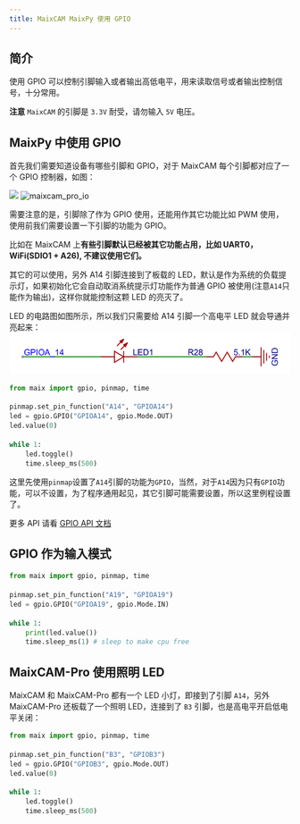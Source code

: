 ```yaml
---
title: MaixCAM MaixPy 使用 GPIO
---
```


## 简介

使用 GPIO 可以控制引脚输入或者输出高低电平，用来读取信号或者输出控制信号，十分常用。

**注意** `MaixCAM` 的引脚是 `3.3V` 耐受，请勿输入 `5V` 电压。


## MaixPy 中使用 GPIO

首先我们需要知道设备有哪些引脚和 GPIO，对于 MaixCAM 每个引脚都对应了一个 GPIO 控制器，如图：

![](https://wiki.sipeed.com/hardware/zh/lichee/assets/RV_Nano/intro/RV_Nano_3.jpg)
![maixcam_pro_io](/static/image/maixcam_pro_io.png)

需要注意的是，引脚除了作为 GPIO 使用，还能用作其它功能比如 PWM 使用，使用前我们需要设置一下引脚的功能为 GPIO。

比如在 MaixCAM 上**有些引脚默认已经被其它功能占用，比如 UART0， WiFi(SDIO1 + A26), 不建议使用它们。**

其它的可以使用，另外 A14 引脚连接到了板载的 LED，默认是作为系统的负载提示灯，如果初始化它会自动取消系统提示灯功能作为普通 GPIO 被使用(注意`A14`只能作为输出)，这样你就能控制这颗 LED 的亮灭了。

LED 的电路图如图所示，所以我们只需要给 A14 引脚一个高电平 LED 就会导通并亮起来：
![](../../assets/gpio_led.png)


```python
from maix import gpio, pinmap, time

pinmap.set_pin_function("A14", "GPIOA14")
led = gpio.GPIO("GPIOA14", gpio.Mode.OUT)
led.value(0)

while 1:
    led.toggle()
    time.sleep_ms(500)
```

这里先使用`pinmap`设置了`A14`引脚的功能为`GPIO`，当然，对于`A14`因为只有`GPIO`功能，可以不设置，为了程序通用起见，其它引脚可能需要设置，所以这里例程设置了。


更多 API 请看 [GPIO API 文档](https://wiki.sipeed.com/maixpy/api/maix/peripheral/gpio.html)


## GPIO 作为输入模式

```python
from maix import gpio, pinmap, time

pinmap.set_pin_function("A19", "GPIOA19")
led = gpio.GPIO("GPIOA19", gpio.Mode.IN)

while 1:
    print(led.value())
    time.sleep_ms(1) # sleep to make cpu free
```

## MaixCAM-Pro 使用照明 LED

MaixCAM 和 MaixCAM-Pro 都有一个 LED 小灯，即接到了引脚 `A14`，另外 MaixCAM-Pro 还板载了一个照明 LED，连接到了 `B3` 引脚，也是高电平开启低电平关闭：

```python
from maix import gpio, pinmap, time

pinmap.set_pin_function("B3", "GPIOB3")
led = gpio.GPIO("GPIOB3", gpio.Mode.OUT)
led.value(0)

while 1:
    led.toggle()
    time.sleep_ms(500)

```

